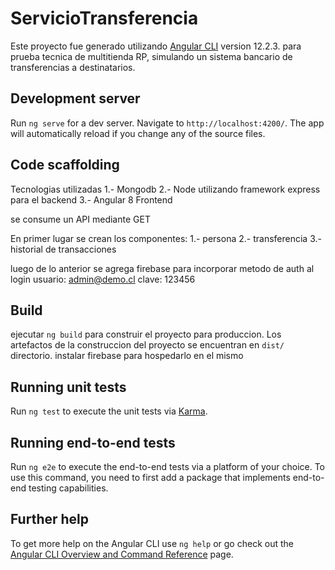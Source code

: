 # ServicioTransferencia

Este proyecto fue generado utilizando [Angular CLI](https://github.com/angular/angular-cli) version 12.2.3.
para prueba tecnica de multitienda RP, simulando un sistema bancario de transferencias a destinatarios.


## Development server

Run `ng serve` for a dev server. Navigate to `http://localhost:4200/`. The app will automatically reload if you change any of the source files.

## Code scaffolding
Tecnologias utilizadas
1.- Mongodb
2.- Node utilizando framework express para el backend
3.- Angular 8 Frontend

se consume un API mediante GET

En primer lugar se crean los componentes:
1.- persona
2.- transferencia
3.- historial de transacciones

luego de lo anterior se agrega firebase para incorporar metodo de auth al login 
usuario: admin@demo.cl
clave: 123456
## Build

ejecutar `ng build` para construir el proyecto para produccion. Los artefactos de la construccion del proyecto se encuentran en  `dist/` directorio.
instalar firebase para hospedarlo en el mismo

## Running unit tests

Run `ng test` to execute the unit tests via [Karma](https://karma-runner.github.io).

## Running end-to-end tests

Run `ng e2e` to execute the end-to-end tests via a platform of your choice. To use this command, you need to first add a package that implements end-to-end testing capabilities.

## Further help

To get more help on the Angular CLI use `ng help` or go check out the [Angular CLI Overview and Command Reference](https://angular.io/cli) page.
